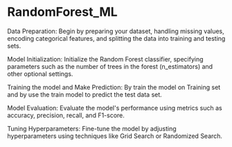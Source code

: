 # RandomForest_ML
Data Preparation:
Begin by preparing your dataset, handling missing values, encoding categorical features, and splitting the data into training and testing sets.

Model Initialization:
Initialize the Random Forest classifier, specifying parameters such as the number of trees in the forest (n_estimators) and other optional settings.

Training the model and Make Prediction:
By train the model on Training set and by use the train model to predict the test data set.

Model Evaluation:
Evaluate the model's performance using metrics such as accuracy, precision, recall, and F1-score.

Tuning Hyperparameters:
Fine-tune the model by adjusting hyperparameters using techniques like Grid Search or Randomized Search.
